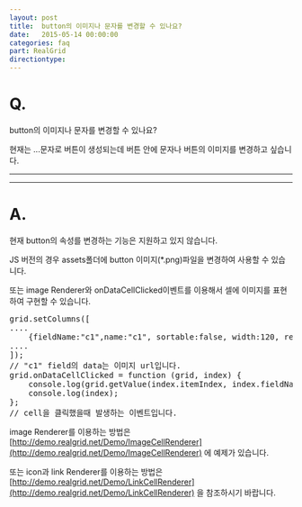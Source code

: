 ```yaml
---
layout: post
title:  button의 이미지나 문자를 변경할 수 있나요?
date:   2015-05-14 00:00:00
categories: faq
part: RealGrid
directiontype: 
---
```


# Q.

button의 이미지나 문자를 변경할 수 있나요?

현재는 ...문자로 버튼이 생성되는데 버튼 안에 문자나 버튼의 이미지를 변경하고 싶습니다.

---
***

# A.

현재 button의 속성를 변경하는 기능은 지원하고 있지 않습니다.
  
JS 버전의 경우 assets폴더에 button 이미지(*.png)파일을 변경하여 사용할 수 있습니다.

또는 image Renderer와 onDataCellClicked이벤트를 이용해서 셀에 이미지를 표현하여 구현할 수 있습니다.

<pre class="prettyprint">
grid.setColumns([
....
    {fieldName:"c1",name:"c1", sortable:false, width:120, renderer:{type:"image"}},
....
]);
// "c1" field의 data는 이미지 url입니다.
grid.onDataCellClicked = function (grid, index) {
    console.log(grid.getValue(index.itemIndex, index.fieldName));
    console.log(index);
};
// cell을 클릭했을때 발생하는 이벤트입니다.
</pre>

image Renderer를 이용하는 방법은 [http://demo.realgrid.net/Demo/ImageCellRenderer](http://demo.realgrid.net/Demo/ImageCellRenderer) 에 예제가 있습니다.
  
또는 icon과 link Renderer를 이용하는 방법은 [http://demo.realgrid.net/Demo/LinkCellRenderer](http://demo.realgrid.net/Demo/LinkCellRenderer) 을 참조하시기 바랍니다.

